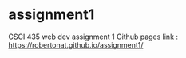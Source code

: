 # assignment1
CSCI 435 web dev assignment 1
Github pages link : https://robertonat.github.io/assignment1/

